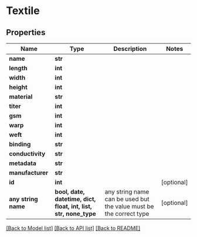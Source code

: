 # Textile


## Properties
Name | Type | Description | Notes
------------ | ------------- | ------------- | -------------
**name** | **str** |  | 
**length** | **int** |  | 
**width** | **int** |  | 
**height** | **int** |  | 
**material** | **str** |  | 
**titer** | **int** |  | 
**gsm** | **int** |  | 
**warp** | **int** |  | 
**weft** | **int** |  | 
**binding** | **str** |  | 
**conductivity** | **str** |  | 
**metadata** | **str** |  | 
**manufacturer** | **str** |  | 
**id** | **int** |  | [optional] 
**any string name** | **bool, date, datetime, dict, float, int, list, str, none_type** | any string name can be used but the value must be the correct type | [optional]

[[Back to Model list]](../README.md#documentation-for-models) [[Back to API list]](../README.md#documentation-for-api-endpoints) [[Back to README]](../README.md)



